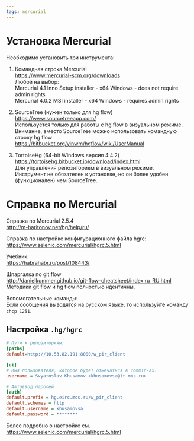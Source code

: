```yaml
---
tags: mercurial
---
```


# Установка Mercurial

Необходимо установить три инструмента:

1) Командная строка Mercurial  
https://www.mercurial-scm.org/downloads  
Любой на выбор:  
Mercurial 4.1 Inno Setup installer - x64 Windows - does not require admin rights  
Mercurial 4.0.2 MSI installer - x64 Windows - requires admin rights  

2) SourceTree (нужен только для hg flow)  
https://www.sourcetreeapp.com/  
Используется только для работы с hg flow в визуальном режиме.  
Внимание, вместо SourceTree можно использовать командную строку hg flow  
https://bitbucket.org/yinwm/hgflow/wiki/UserManual  

3) TortoiseHg (64-bit Windows версия 4.4.2)  
https://tortoisehg.bitbucket.io/download/index.html  
Для управления репозиторием в визуальном режиме.  
Инструмент не обязателен к установке, но он более удобен (функционален) чем SourceTree.  



# Справка по Mercurial
Справка по Mercurial 2.5.4  
http://m-haritonov.net/hg/help/ru/  

Справка по настройке конфигурационного файла hgrc:  
https://www.selenic.com/mercurial/hgrc.5.html  

Учебник:  
https://habrahabr.ru/post/108443/  

Шпаргалка по git flow  
http://danielkummer.github.io/git-flow-cheatsheet/index.ru_RU.html  
Методики git flow и hg flow полностью идентичны.  

Вспомогательные команды:  
Если сообщения выводятся на русском языке, то используйте команду `chcp 1251`.  






Настройка `.hg/hgrc`
--------------

```ini
# Пути к репозиториям.
[paths]
default=http://10.53.82.191:8000/w_pir_client

[ui]
# Имя пользователя, которое будет отмечаться в commit-ах.
username = Svyatoslav Khusamov <khusamovsa@it.mos.ru>

# Автоввод паролей
[auth]
default.prefix = hg.eirc.mos.ru/w_pir_client
default.schemes = http
default.username = khusamovsa
default.password = ********
```

Более подробно о настройке см. 
https://www.selenic.com/mercurial/hgrc.5.html
















